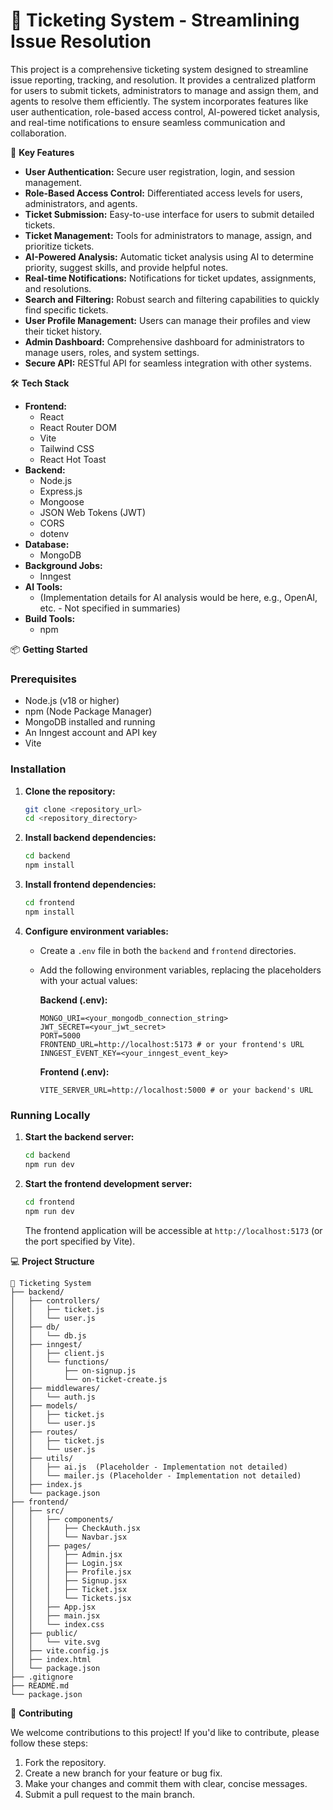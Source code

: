 # 🎫 Ticketing System - Streamlining Issue Resolution 

This project is a comprehensive ticketing system designed to streamline issue reporting, tracking, and resolution. It provides a centralized platform for users to submit tickets, administrators to manage and assign them, and agents to resolve them efficiently. The system incorporates features like user authentication, role-based access control, AI-powered ticket analysis, and real-time notifications to ensure seamless communication and collaboration.

🚀 **Key Features**

*   **User Authentication:** Secure user registration, login, and session management.
*   **Role-Based Access Control:** Differentiated access levels for users, administrators, and agents.
*   **Ticket Submission:** Easy-to-use interface for users to submit detailed tickets.
*   **Ticket Management:** Tools for administrators to manage, assign, and prioritize tickets.
*   **AI-Powered Analysis:** Automatic ticket analysis using AI to determine priority, suggest skills, and provide helpful notes.
*   **Real-time Notifications:** Notifications for ticket updates, assignments, and resolutions.
*   **Search and Filtering:** Robust search and filtering capabilities to quickly find specific tickets.
*   **User Profile Management:** Users can manage their profiles and view their ticket history.
*   **Admin Dashboard:** Comprehensive dashboard for administrators to manage users, roles, and system settings.
*   **Secure API:** RESTful API for seamless integration with other systems.

🛠️ **Tech Stack**

*   **Frontend:**
    *   React
    *   React Router DOM
    *   Vite
    *   Tailwind CSS
    *   React Hot Toast
*   **Backend:**
    *   Node.js
    *   Express.js
    *   Mongoose
    *   JSON Web Tokens (JWT)
    *   CORS
    *   dotenv
*   **Database:**
    *   MongoDB
*   **Background Jobs:**
    *   Inngest
*   **AI Tools:**
    *   (Implementation details for AI analysis would be here, e.g., OpenAI, etc. - Not specified in summaries)
*   **Build Tools:**
    *   npm

📦 **Getting Started**

### Prerequisites

*   Node.js (v18 or higher)
*   npm (Node Package Manager)
*   MongoDB installed and running
*   An Inngest account and API key
*   Vite

### Installation

1.  **Clone the repository:**

    ```bash
    git clone <repository_url>
    cd <repository_directory>
    ```

2.  **Install backend dependencies:**

    ```bash
    cd backend
    npm install
    ```

3.  **Install frontend dependencies:**

    ```bash
    cd frontend
    npm install
    ```

4.  **Configure environment variables:**

    *   Create a `.env` file in both the `backend` and `frontend` directories.
    *   Add the following environment variables, replacing the placeholders with your actual values:

        **Backend (.env):**

        ```
        MONGO_URI=<your_mongodb_connection_string>
        JWT_SECRET=<your_jwt_secret>
        PORT=5000
        FRONTEND_URL=http://localhost:5173 # or your frontend's URL
        INNGEST_EVENT_KEY=<your_inngest_event_key>
        ```

        **Frontend (.env):**

        ```
        VITE_SERVER_URL=http://localhost:5000 # or your backend's URL
        ```

### Running Locally

1.  **Start the backend server:**

    ```bash
    cd backend
    npm run dev
    ```

2.  **Start the frontend development server:**

    ```bash
    cd frontend
    npm run dev
    ```

    The frontend application will be accessible at `http://localhost:5173` (or the port specified by Vite).

💻 **Project Structure**

```
📂 Ticketing System
├── backend/
│   ├── controllers/
│   │   ├── ticket.js
│   │   └── user.js
│   ├── db/
│   │   └── db.js
│   ├── inngest/
│   │   ├── client.js
│   │   └── functions/
│   │       ├── on-signup.js
│   │       └── on-ticket-create.js
│   ├── middlewares/
│   │   └── auth.js
│   ├── models/
│   │   ├── ticket.js
│   │   └── user.js
│   ├── routes/
│   │   ├── ticket.js
│   │   └── user.js
│   ├── utils/
│   │   ├── ai.js  (Placeholder - Implementation not detailed)
│   │   └── mailer.js (Placeholder - Implementation not detailed)
│   ├── index.js
│   └── package.json
├── frontend/
│   ├── src/
│   │   ├── components/
│   │   │   ├── CheckAuth.jsx
│   │   │   └── Navbar.jsx
│   │   ├── pages/
│   │   │   ├── Admin.jsx
│   │   │   ├── Login.jsx
│   │   │   ├── Profile.jsx
│   │   │   ├── Signup.jsx
│   │   │   ├── Ticket.jsx
│   │   │   └── Tickets.jsx
│   │   ├── App.jsx
│   │   ├── main.jsx
│   │   └── index.css
│   ├── public/
│   │   └── vite.svg
│   ├── vite.config.js
│   ├── index.html
│   └── package.json
├── .gitignore
├── README.md
└── package.json
```

🤝 **Contributing**

We welcome contributions to this project! If you'd like to contribute, please follow these steps:

1.  Fork the repository.
2.  Create a new branch for your feature or bug fix.
3.  Make your changes and commit them with clear, concise messages.
4.  Submit a pull request to the main branch.

